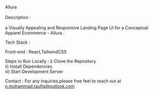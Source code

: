 Allura
<br>
<br>
Description :<br>
<br>
a Visually Appealing and Responsive Landing Page UI for a Conceptual Apparel Ecommerce - Allura .<br>

Tech Stack :

Front-end : React,TailwindCSS

Steps to Run Locally :
i) Clone the Repository <br>
ii) Install Dependencies <br>
iii) Start Development Server <br>

Contact :
For any inquiries,please free feel to reach out at n.muhammad.taufiq@outlook.com

